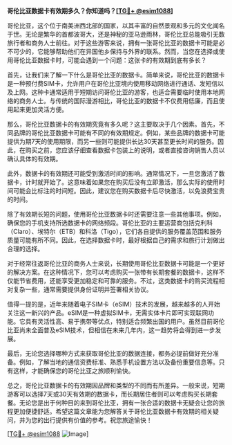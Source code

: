 **哥伦比亚数据卡有效期多久？你知道吗？[[TG💪+ @esim1088](https://t.me/s/esim1088)]**

哥伦比亚，这个位于南美洲西北部的国家，以其丰富的自然景观和多元的文化闻名于世。无论是繁华的首都波哥大，还是神秘的亚马逊雨林，哥伦比亚总能吸引无数旅行者和商务人士前往。对于这些游客来说，拥有一张哥伦比亚的数据卡可能是必不可少的，它能够帮助他们在异国他乡保持与外界的联系。然而，当您在选择或使用哥伦比亚数据卡时，可能会遇到一个问题：这张卡的有效期到底有多长？

首先，让我们来了解一下什么是哥伦比亚的数据卡。简单来说，哥伦比亚的数据卡是一种预付费SIM卡，允许用户在哥伦比亚境内使用移动网络进行通话、发短信以及上网。这种卡通常适用于短期访问哥伦比亚的游客，也适合需要临时使用本地网络的商务人士。与传统的国际漫游相比，哥伦比亚的数据卡不仅费用低廉，而且使用起来更加灵活方便。

那么，哥伦比亚数据卡的有效期究竟有多久呢？这主要取决于几个因素。首先，不同品牌的哥伦比亚数据卡可能有不同的有效期规定。例如，某些品牌的数据卡可能提供为期7天的使用期限，而另一些则可能提供长达30天甚至更长时间的服务。因此，在购买之前，您应该仔细查看数据卡包装上的说明，或者直接咨询销售人员以确认具体的有效期。

此外，数据卡的有效期还可能受到激活时间的影响。通常情况下，一旦您激活了数据卡，计时就开始了。这意味着如果您在购买后没有立即激活，那么实际的使用时间可能会比标注的时间短。因此，建议您在购买数据卡后尽快激活，以免浪费宝贵的时间。

除了有效期长短的问题，使用哥伦比亚数据卡时还需要注意一些其他事项。例如，确保您的手机支持所选数据卡的网络频段。哥伦比亚的主要运营商包括克利科（Claro）、埃特尔（ETB）和科洛（Tigo），它们各自提供的服务覆盖范围和服务质量可能有所不同。因此，在选择数据卡时，最好根据自己的需求和旅行计划做出合理的选择。

对于经常往返哥伦比亚的商务人士来说，长期使用哥伦比亚数据卡可能是一个更好的解决方案。在这种情况下，您可以考虑购买一张带有长期套餐的数据卡，这样不仅能节省费用，还能享受更加稳定和可靠的服务。不过，这类数据卡的购买流程相对复杂一些，通常需要提供身份证明并签署相关协议。

值得一提的是，近年来随着电子SIM卡（eSIM）技术的发展，越来越多的人开始关注这一新兴的产品。eSIM是一种虚拟SIM卡，无需实体卡片即可实现联网功能。它具有灵活性高、易于携带等优点，特别适合频繁出国的用户。虽然目前哥伦比亚尚未全面普及eSIM技术，但相信在未来几年内，这一趋势将会得到进一步发展。

最后，无论您选择哪种方式来获取哥伦比亚的数据连接，都务必提前做好充分准备。例如，了解当地的通信资费标准、熟悉手机设置方法以及备份重要信息等。只有这样，才能确保您的哥伦比亚之旅顺利愉快。

总之，哥伦比亚数据卡的有效期因品牌和类型的不同而有所差异。一般来说，短期游客可以选择7天或30天有效期的数据卡，而长期居住者则可以考虑购买长期套餐。无论您是出于何种目的来到哥伦比亚，拥有一张合适的数据卡无疑会让您的旅程更加便捷舒适。希望这篇文章能为您解答关于哥伦比亚数据卡有效期的相关疑问，并为您的出行提供有价值的参考。祝您旅途愉快！

[[TG💪+ @esim1088](https://t.me/s/esim1088) ![Image](https://i.postimg.cc/4NQfJmqS/Snipaste-2025-05-13-00-14-12.png)]